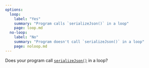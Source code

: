 ```yaml
---
options:
  loop:
    label: "Yes"
    summary: "Program calls `serializeJson()` in a loop"
    page: loop.md
  no-loop:
    label: "No"
    summary: "Program doesn't call `serializeJson()` in a loop"
    page: noloop.md
---
```


Does your program call [`serializeJson()`](/v6/api/json/serializejson/) in a loop?